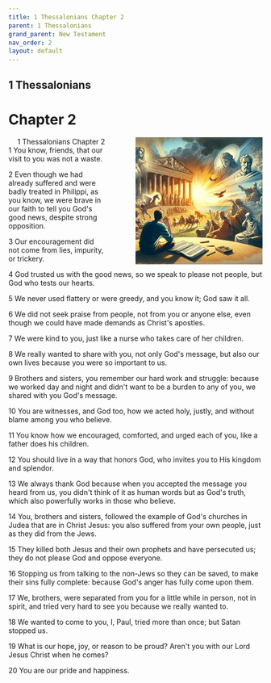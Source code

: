 ```yaml
---
title: 1 Thessalonians Chapter 2
parent: 1 Thessalonians
grand_parent: New Testament
nav_order: 2
layout: default
---
```


## 1 Thessalonians

# Chapter 2

<div style="clear: both; text-align: right;">
    <img src="/assets/Image/1 Thessalonians/500/2.jpg" alt="1 Thessalonians Chapter 2" class="chapter-image" style="max-width: 50%; height: auto; float: right; margin: 0 0 10px 10px; padding-left: 10%;">
    <figcaption style="font-size: 14px;">1 Thessalonians Chapter 2</figcaption>
</div>
1 You know, friends, that our visit to you was not a waste.

2 Even though we had already suffered and were badly treated in Philippi, as you know, we were brave in our faith to tell you God's good news, despite strong opposition.

3 Our encouragement did not come from lies, impurity, or trickery.

4 God trusted us with the good news, so we speak to please not people, but God who tests our hearts.

5 We never used flattery or were greedy, and you know it; God saw it all.

6 We did not seek praise from people, not from you or anyone else, even though we could have made demands as Christ's apostles.

7 We were kind to you, just like a nurse who takes care of her children.

8 We really wanted to share with you, not only God's message, but also our own lives because you were so important to us.

9 Brothers and sisters, you remember our hard work and struggle: because we worked day and night and didn't want to be a burden to any of you, we shared with you God's message.

10 You are witnesses, and God too, how we acted holy, justly, and without blame among you who believe.

11 You know how we encouraged, comforted, and urged each of you, like a father does his children.

12 You should live in a way that honors God, who invites you to His kingdom and splendor.

13 We always thank God because when you accepted the message you heard from us, you didn't think of it as human words but as God's truth, which also powerfully works in those who believe.

14 You, brothers and sisters, followed the example of God's churches in Judea that are in Christ Jesus: you also suffered from your own people, just as they did from the Jews.

15 They killed both Jesus and their own prophets and have persecuted us; they do not please God and oppose everyone.

16 Stopping us from talking to the non-Jews so they can be saved, to make their sins fully complete: because God's anger has fully come upon them.

17 We, brothers, were separated from you for a little while in person, not in spirit, and tried very hard to see you because we really wanted to.

18 We wanted to come to you, I, Paul, tried more than once; but Satan stopped us.

19 What is our hope, joy, or reason to be proud? Aren't you with our Lord Jesus Christ when he comes?

20 You are our pride and happiness.


